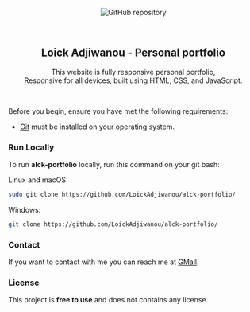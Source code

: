 <div align="center">
  
  ![GitHub repository](https://github.com/LoickAdjiwanou/alck-portfolio/)

  <br />

  <h2 align="center">Loick Adjiwanou - Personal portfolio</h2>

  This website is fully responsive personal portfolio, <br />Responsive for all devices, built using HTML, CSS, and JavaScript.

  <a href="https://LoickAdjiwanou/alck-portfolio/"></a>

</div>

<br />

Before you begin, ensure you have met the following requirements:

* [Git](https://git-scm.com/downloads "Download Git") must be installed on your operating system.

### Run Locally

To run **alck-portfolio** locally, run this command on your git bash:

Linux and macOS:

```bash
sudo git clone https://github.com/LoickAdjiwanou/alck-portfolio/
```

Windows:

```bash
git clone https://github.com/LoickAdjiwanou/alck-portfolio/
```

### Contact

If you want to contact with me you can reach me at [GMail](loickadjiwanou1111@gmail.com).

### License

This project is **free to use** and does not contains any license.

